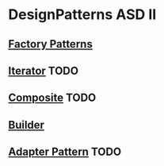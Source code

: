 # DesignPatterns ASD II

## [Factory Patterns](./Factory/Factory.md)

## [Iterator](./Iterator/Iterator.md) TODO

## [Composite](./Composite/Composite.md) TODO

## [Builder](./Builder/Builder.md)

## [Adapter Pattern](./Adapter/Adapter.md) TODO

